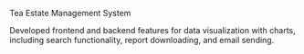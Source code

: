 Tea Estate Management System

Developed frontend and backend features for data visualization with charts, including search functionality, report downloading, and email sending.
